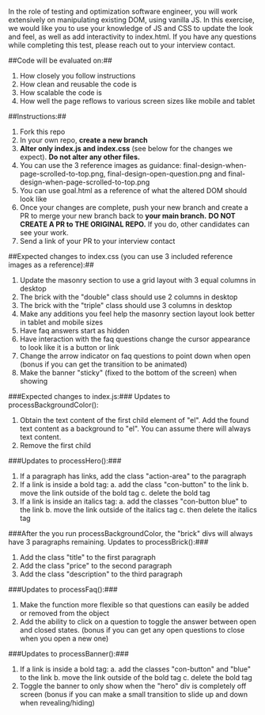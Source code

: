 In the role of testing and optimization software engineer, you will work extensively on manipulating existing DOM, using vanilla JS. In this exercise, we would like you to use your knowledge of JS and CSS to update the look and feel, as well as add interactivity to index.html. If you have any questions while completing this test, please reach out to your interview contact.

##Code will be evaluated on:##
1. How closely you follow instructions
2. How clean and reusable the code is
3. How scalable the code is
4. How well the page reflows to various screen sizes like mobile and tablet

##Instructions:##
1. Fork this repo
2. In your own repo, **create a new branch**
3. **Alter only index.js and index.css** (see below for the changes we expect). **Do not alter any other files.**
4. You can use the 3 reference images as guidance: final-design-when-page-scrolled-to-top.png, final-design-open-question.png and final-design-when-page-scrolled-to-top.png
5. You can use goal.html as a reference of what the altered DOM should look like
6. Once your changes are complete, push your new branch and create a PR to merge your new branch back to **your main branch.** **DO NOT CREATE A PR to THE ORIGINAL REPO.** If you do, other candidates can see your work.
7. Send a link of your PR to your interview contact

##Expected changes to index.css (you can use 3 included reference images as a reference):##
1. Update the masonry section to use a grid layout with 3 equal columns in desktop
2. The brick with the "double" class should use 2 columns in desktop
3. The brick with the "triple" class should use 3 columns in desktop
4. Make any additions you feel help the masonry section layout look better in tablet and mobile sizes
5. Have faq answers start as hidden
6. Have interaction with the faq questions change the cursor appearance to look like it is a button or link
7. Change the arrow indicator on faq questions to point down when open (bonus if you can get the transition to be animated)
8. Make the banner "sticky" (fixed to the bottom of the screen) when showing



###Expected changes to index.js:###
Updates to processBackgroundColor():
1. Obtain the text content of the first child element of "el". Add the found text content as a background to "el". You can assume there will always text content.
2. Remove the first child

###Updates to processHero():###
1. If a paragraph has links, add the class "action-area" to the paragraph
2. If a link is inside a bold tag:
    a. add the class "con-button" to the link
    b. move the link outside of the bold tag
    c. delete the bold tag
3. If a link is inside an italics tag:
    a. add the classes "con-button blue" to the link
    b. move the link outside of the italics tag
    c. then delete the italics tag

###After the you run processBackgroundColor, the "brick" divs will always have 3 paragraphs remaining.  Updates to processBrick():###
1. Add the class "title" to the first paragraph
2. Add the class "price" to the second paragraph
3. Add the class "description" to the third paragraph

###Updates to processFaq():###
1. Make the function more flexible so that questions can easily be added or removed from the object
2. Add the ability to click on a question to toggle the answer between open and closed states. (bonus if you can get any open questions to close when you open a new one)

###Updates to processBanner():###
1. If a link is inside a bold tag:
    a. add the classes "con-button" and "blue" to the link
    b. move the link outside of the bold tag
    c. delete the bold tag
2. Toggle the banner to only show when the "hero" div is completely off screen (bonus if you can make a small transition to slide up and down when revealing/hiding)
